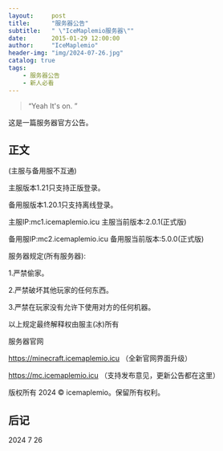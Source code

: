 ```yaml
---
layout:     post
title:      "服务器公告"
subtitle:   " \"IceMaplemio服务器\""
date:       2015-01-29 12:00:00
author:     "IceMaplemio"
header-img: "img/2024-07-26.jpg"
catalog: true
tags:
    - 服务器公告
    - 新人必看
---
```


> “Yeah It's on. ”


这是一篇服务器官方公告。


## 正文


(主服与备用服不互通)

主服版本1.21只支持正版登录。

备用服版本1.20.1只支持离线登录。

主服IP:mc1.icemaplemio.icu 主服当前版本:2.0.1(正式版)

备用服IP:mc2.icemaplemio.icu 备用服当前版本:5.0.0(正式版)

服务器规定(所有服务器):

1.严禁偷家。

2.严禁破坏其他玩家的任何东西。

3.严禁在玩家没有允许下使用对方的任何机器。

以上规定最终解释权由服主(冰)所有

服务器官网

https://minecraft.icemaplemio.icu （全新官网界面升级）

https://mc.icemaplemio.icu （支持发布意见，更新公告都在这里）

版权所有 2024 © icemaplemio。保留所有权利。


## 后记

2024 7 26
